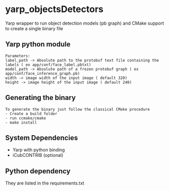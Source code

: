 # yarp_objectsDetectors
Yarp wrapper to run object detection models (pb graph) and CMake support to create  a single binary file 

## Yarp python module
    Parameters:
    label_path -> Absolute path to the protobuf text file containing the labels ( ex app/conf/face_label.pbtxt)
    model_path -> Absolute path of a frozen protobuf graph ( ex app/conf/face_inference_graph.pb)
    width -> image width of the input image ( default 320)
    height -> image height of the input image ( default 240)
    
## Generating the binary

    To generate the binary just follow the classical CMake procedure
    - Create a build folder
    - run ccmake/cmake
    - make install
    
## System Dependencies 
- Yarp with python binding
- iCubCONTRIB (optional)

## Python dependency 
They are listed in the requirements.txt